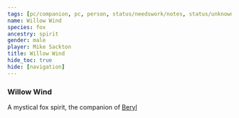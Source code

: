 ```yaml
---
tags: [pc/companion, pc, person, status/needswork/notes, status/unknown]
name: Willow Wind
species: fox
ancestry: spirit
gender: male
player: Mike Sackton
title: Willow Wind
hide_toc: true
hide: [navigation]
---
```

### Willow Wind

A mystical fox spirit, the companion of [Beryl](<../beryl.md>)
